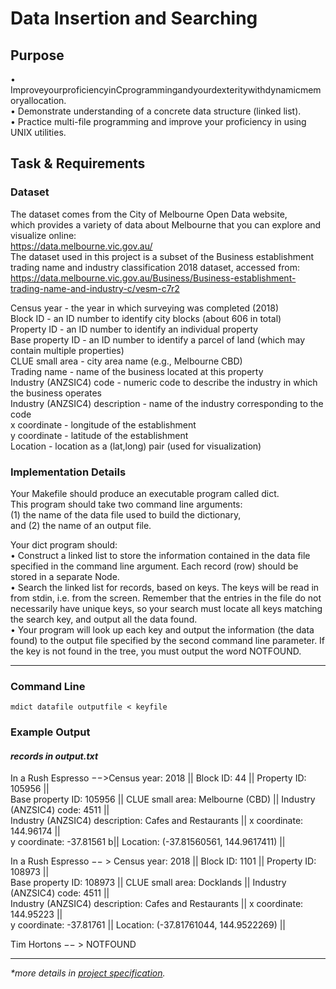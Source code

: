 # Data Insertion and Searching

## Purpose
• ImproveyourproficiencyinCprogrammingandyourdexteritywithdynamicmemoryallocation.\
• Demonstrate understanding of a concrete data structure (linked list).\
• Practice multi-file programming and improve your proficiency in using UNIX utilities.

## Task & Requirements

### Dataset
The dataset comes from the City of Melbourne Open Data website,\
which provides a variety of data about Melbourne that you can explore and visualize online:\
https://data.melbourne.vic.gov.au/ \
The dataset used in this project is a subset of the Business establishment trading name and industry classification 2018 dataset, accessed from: https://data.melbourne.vic.gov.au/Business/Business-establishment-trading-name-and-industry-c/vesm-c7r2

Census year - the year in which surveying was completed (2018)\
Block ID - an ID number to identify city blocks (about 606 in total)\
Property ID - an ID number to identify an individual property\
Base property ID - an ID number to identify a parcel of land (which may contain multiple properties)\
CLUE small area - city area name (e.g., Melbourne CBD)\
Trading name - name of the business located at this property\
Industry (ANZSIC4) code - numeric code to describe the industry in which the business operates\
Industry (ANZSIC4) description - name of the industry corresponding to the code\
x coordinate - longitude of the establishment\
y coordinate - latitude of the establishment\
Location - location as a (lat,long) pair (used for visualization)

### Implementation Details
Your Makefile should produce an executable program called dict. \
This program should take two command line arguments: \
(1) the name of the data file used to build the dictionary,\
and (2) the name of an output file.

Your dict program should:\
• Construct a linked list to store the information contained in the data file specified in the command line argument. Each record (row) should be stored in a separate Node.\
• Search the linked list for records, based on keys. The keys will be read in from stdin, i.e. from the screen. Remember that the entries in the file do not necessarily have unique keys, so your search must locate all keys matching the search key, and output all the data found.\
• Your program will look up each key and output the information (the data found) to the output file specified by the second command line parameter. If the key is not found in the tree, you must output the word NOTFOUND.

---
### Command Line
`mdict datafile outputfile < keyfile`

### Example Output
#### _records in output.txt_
In a Rush Espresso −−>Census year: 2018 || Block ID: 44 || Property ID: 105956 ||\
Base property ID: 105956 || CLUE small area: Melbourne (CBD) || Industry (ANZSIC4) code: 4511 ||\
Industry (ANZSIC4) description: Cafes and Restaurants || x coordinate: 144.96174 ||\
y coordinate: -37.81561 b|| Location: (-37.81560561, 144.9617411) ||

In a Rush Espresso −− > Census year: 2018 || Block ID: 1101 || Property ID: 108973 ||\
Base property ID: 108973 || CLUE small area: Docklands || Industry (ANZSIC4) code: 4511 ||\
Industry (ANZSIC4) description: Cafes and Restaurants || x coordinate: 144.95223 ||\
y coordinate: -37.81761 || Location: (-37.81761044, 144.9522269) ||

Tim Hortons −− > NOTFOUND

---
_*more details in [project specification](https://github.com/is0xjh25/data-insertion-searching/blob/main/assignment1.pdf)._

